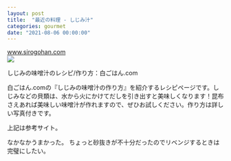 ```yaml
---
layout: post
title:  "最近の料理 - しじみ汁"
categories: gourmet
date: "2021-08-06 00:00:00"
---
```



<div class="card">
  <a href="https://www.sirogohan.com/recipe/sijimi/"></a>
  <div class="card__header">
    <a href="https://www.sirogohan.com/recipe/sijimi/">www.sirogohan.com</a>
  </div>
  <div class="card__image">
    <img src="https://www.sirogohan.com/_files/recipe/images/sijimi/sijimiyoko3.JPG">
  </div>
  <div class="card__title">
    <p>しじみの味噌汁のレシピ/作り方：白ごはん.com</p>
  </div>
  <div class="card__description">
    <p>白ごはん.comの『しじみの味噌汁の作り方』を紹介するレシピページです。しじみなどの貝類は、水から火にかけてだしを引き出すと美味しくなります！昆布さえあれば美味しい味噌汁が作れますので、ぜひお試しください。作り方は詳しい写真付きです。</p>
  </div>
</div>


上記は参考サイト。

なかなかうまかった。
ちょっと砂抜きが不十分だったのでリベンジするときは完璧にしたい。
